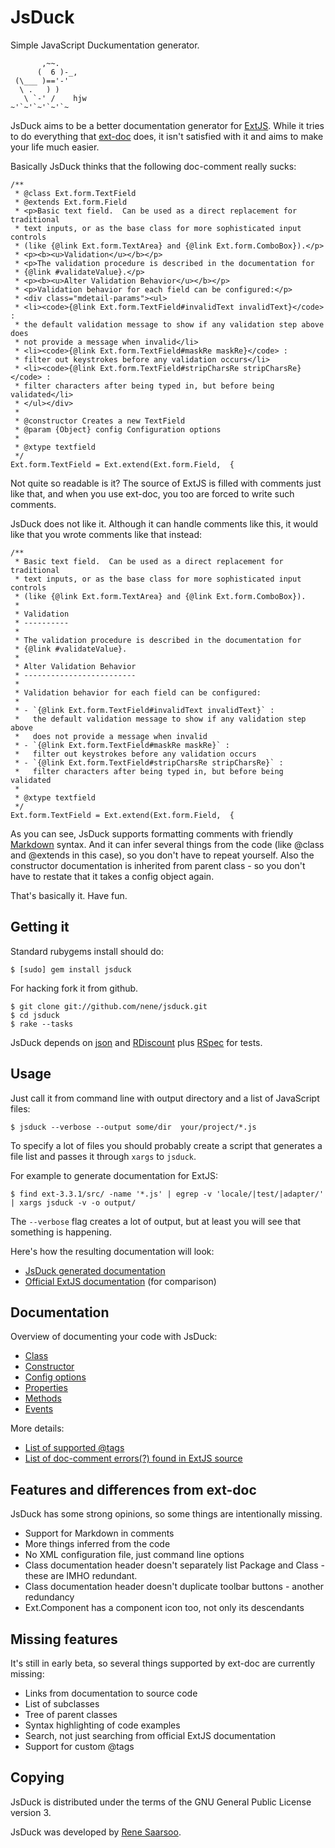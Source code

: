 JsDuck
======

Simple JavaScript Duckumentation generator.

           ,~~.
          (  6 )-_,
     (\___ )=='-'
      \ .   ) )
       \ `-' /    hjw
    ~'`~'`~'`~'`~

JsDuck aims to be a better documentation generator for [ExtJS][].
While it tries to do everything that [ext-doc][] does, it isn't
satisfied with it and aims to make your life much easier.

Basically JsDuck thinks that the following doc-comment really sucks:

    /**
     * @class Ext.form.TextField
     * @extends Ext.form.Field
     * <p>Basic text field.  Can be used as a direct replacement for traditional
     * text inputs, or as the base class for more sophisticated input controls
     * (like {@link Ext.form.TextArea} and {@link Ext.form.ComboBox}).</p>
     * <p><b><u>Validation</u></b></p>
     * <p>The validation procedure is described in the documentation for
     * {@link #validateValue}.</p>
     * <p><b><u>Alter Validation Behavior</u></b></p>
     * <p>Validation behavior for each field can be configured:</p>
     * <div class="mdetail-params"><ul>
     * <li><code>{@link Ext.form.TextField#invalidText invalidText}</code> :
     * the default validation message to show if any validation step above does
     * not provide a message when invalid</li>
     * <li><code>{@link Ext.form.TextField#maskRe maskRe}</code> :
     * filter out keystrokes before any validation occurs</li>
     * <li><code>{@link Ext.form.TextField#stripCharsRe stripCharsRe}</code> :
     * filter characters after being typed in, but before being validated</li>
     * </ul></div>
     *
     * @constructor Creates a new TextField
     * @param {Object} config Configuration options
     *
     * @xtype textfield
     */
    Ext.form.TextField = Ext.extend(Ext.form.Field,  {

Not quite so readable is it?  The source of ExtJS is filled with
comments just like that, and when you use ext-doc, you too are forced
to write such comments.

JsDuck does not like it.  Although it can handle comments like this,
it would like that you wrote comments like that instead:

    /**
     * Basic text field.  Can be used as a direct replacement for traditional
     * text inputs, or as the base class for more sophisticated input controls
     * (like {@link Ext.form.TextArea} and {@link Ext.form.ComboBox}).
     *
     * Validation
     * ----------
     *
     * The validation procedure is described in the documentation for
     * {@link #validateValue}.
     *
     * Alter Validation Behavior
     * -------------------------
     *
     * Validation behavior for each field can be configured:
     *
     * - `{@link Ext.form.TextField#invalidText invalidText}` :
     *   the default validation message to show if any validation step above
     *   does not provide a message when invalid
     * - `{@link Ext.form.TextField#maskRe maskRe}` :
     *   filter out keystrokes before any validation occurs
     * - `{@link Ext.form.TextField#stripCharsRe stripCharsRe}` :
     *   filter characters after being typed in, but before being validated
     *
     * @xtype textfield
     */
    Ext.form.TextField = Ext.extend(Ext.form.Field,  {

As you can see, JsDuck supports formatting comments with friendly
[Markdown][] syntax.  And it can infer several things from the code
(like @class and @extends in this case), so you don't have to repeat
yourself.  Also the constructor documentation is inherited from parent
class - so you don't have to restate that it takes a config object
again.

That's basically it.  Have fun.

[ExtJS]: http://www.sencha.com/products/js/
[ext-doc]: http://ext-doc.org/
[Markdown]: http://daringfireball.net/projects/markdown/


Getting it
----------

Standard rubygems install should do:

    $ [sudo] gem install jsduck

For hacking fork it from github.

    $ git clone git://github.com/nene/jsduck.git
    $ cd jsduck
    $ rake --tasks

JsDuck depends on [json][] and [RDiscount][] plus [RSpec][] for tests.

[json]: http://flori.github.com/json/
[RDiscount]: https://github.com/rtomayko/rdiscount
[RSpec]: http://rspec.info/


Usage
-----

Just call it from command line with output directory and a list of
JavaScript files:

    $ jsduck --verbose --output some/dir  your/project/*.js

To specify a lot of files you should probably create a script that
generates a file list and passes it through `xargs` to `jsduck`.

For example to generate documentation for ExtJS:

    $ find ext-3.3.1/src/ -name '*.js' | egrep -v 'locale/|test/|adapter/' | xargs jsduck -v -o output/

The `--verbose` flag creates a lot of output, but at least you will
see that something is happening.

Here's how the resulting documentation will look:

* [JsDuck generated documentation](http://triin.net/temp/jsduck/)
* [Official ExtJS documentation](http://dev.sencha.com/deploy/dev/docs/) (for comparison)


Documentation
-------------

Overview of documenting your code with JsDuck:

* [Class](https://github.com/nene/jsduck/wiki/Class)
* [Constructor](https://github.com/nene/jsduck/wiki/Constructor)
* [Config options](https://github.com/nene/jsduck/wiki/Cfg)
* [Properties](https://github.com/nene/jsduck/wiki/Property)
* [Methods](https://github.com/nene/jsduck/wiki/Method)
* [Events](https://github.com/nene/jsduck/wiki/Event)

More details:

* [List of supported @tags][tags]
* [List of doc-comment errors(?) found in ExtJS source][errors]

[tags]: https://github.com/nene/jsduck/wiki/List-of-supported-@tags
[errors]: https://github.com/nene/jsduck/wiki/List-of-doc-comment-errors(%3F)-found-in-ExtJS-source


Features and differences from ext-doc
-------------------------------------

JsDuck has some strong opinions, so some things are intentionally
missing.

* Support for Markdown in comments
* More things inferred from the code
* No XML configuration file, just command line options
* Class documentation header doesn't separately list Package and Class -
  these are IMHO redundant.
* Class documentation header doesn't duplicate toolbar buttons -
  another redundancy
* Ext.Component has a component icon too, not only its descendants


Missing features
----------------

It's still in early beta, so several things supported by ext-doc are
currently missing:

* Links from documentation to source code
* List of subclasses
* Tree of parent classes
* Syntax highlighting of code examples
* Search, not just searching from official ExtJS documentation
* Support for custom @tags


Copying
-------

JsDuck is distributed under the terms of the GNU General Public License version 3.

JsDuck was developed by [Rene Saarsoo](http://triin.net).

